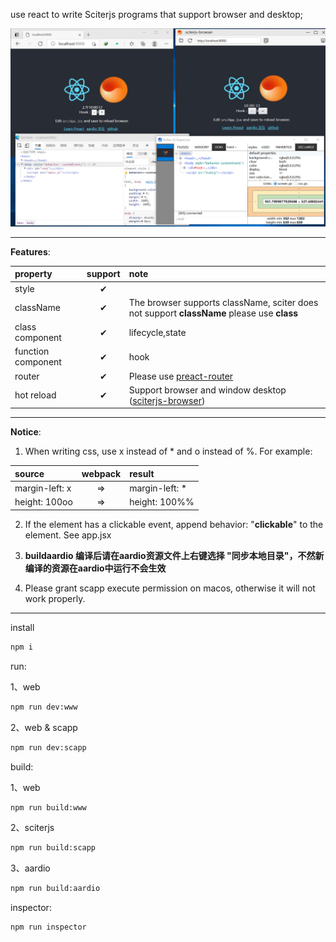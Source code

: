 
use react to write Sciterjs programs that support browser and desktop;

![screen](/screen.png)

---
**Features**:

| property | support | note |
| :-- | :--: | :-- |
| style | ✔ |  |
| className | ✔ | The browser supports className, sciter does not support **className** please use **class**  |
| class component | ✔ | lifecycle,state |
| function component | ✔ | hook |
| router | ✔ | Please use [preact-router](https://www.npmjs.com/package/preact-router) |
| hot reload | ✔ | Support browser and window desktop ([sciterjs-browser](https://github.com/veluxa/sciterjs-browser))|

---

**Notice**:
1. When writing css, use x instead of * and o instead of %. For example:

| source  | webpack | result |
| :-- | :--: | :-- |
| margin-left: x | => | margin-left: * |
| height: 100oo | => | height: 100%% |


2. If the element has a clickable event, append behavior: "**clickable**" to the element. See app.jsx

3. **buildaardio 编译后请在aardio资源文件上右键选择 "同步本地目录"，不然新编译的资源在aardio中运行不会生效**

4. Please grant scapp execute permission on macos, otherwise it will not work properly.

---
install
```sh
npm i
```

run:

1、web
```sh
npm run dev:www
```

2、web & scapp
```sh
npm run dev:scapp
```


build:

1、web
```sh
npm run build:www
```

2、sciterjs
```sh
npm run build:scapp
```

3、aardio
```sh
npm run build:aardio
```

inspector:
```sh
npm run inspector
```
